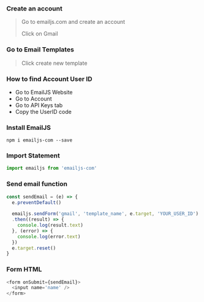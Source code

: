 ### Create an account
> Go to emailjs.com and create an account
>
>  Click on Gmail

### Go to Email Templates
> Click create new template

### How to find Account User ID
- Go to EmailJS Website
- Go to Account
- Go to API Keys tab
- Copy the UserID code

### Install EmailJS
```
npm i emailjs-com --save
```

### Import Statement
```javascript
import emailjs from 'emailjs-com'
```

### Send email function
```javascript
const sendEmail = (e) => {
  e.preventDefault()
  
  emailjs.sendForm('gmail', 'template_name', e.target, 'YOUR_USER_ID')
  .then((result) => {
    console.log(result.text)
  }, (error) => {
    console.log(error.text)
  })
  e.target.reset()
}
```

### Form HTML
```javascript
<form onSubmit={sendEmail}>
  <input name='name' />
</form>
```

